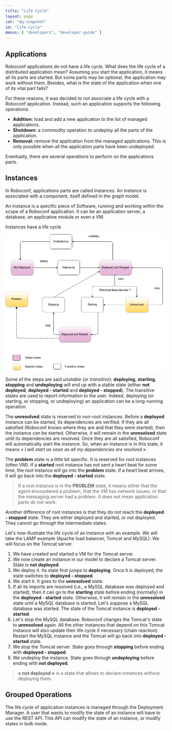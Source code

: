```yaml
---
title: "Life Cycle"
layout: page
cat: "dg-snapshot"
id: "life-cycle"
menus: [ "developers", "developer-guide" ]
---
```


## Applications

Roboconf applications do not have a life cycle.
What does the life cycle of a distributed application mean? Assuming
you start the application, it means all its parts are started. But some parts may be
optional, the application may work without them. Besides, what is the state of the application
when one of its vital part falls?

For these reasons, it was decided to not associate a life cycle with a Roboconf application.
Instead, such an application supports the following operations:

* **Addition:** load and add a new application to the list of managed applications.
* **Shutdown:** a commodity operation to undeploy all the parts of the application.
* **Removal:** remove the application from the managed applications.
This is only possible when all the application parts have been undeployed.

Eventually, there are several operations to perform on the applications parts.


## Instances

In Roboconf, applications parts are called instances.
An instance is associated with a component, itself defined in the graph model.

An instance is a specific piece of Software, running and working within the scope of a Roboconf application.
It can be an application server, a database, an applicative module or even a VM.

Instances have a life cycle.

<img src="/resources/img/instance-life-cycle.png" alt="The life cycle of an instance" />

<br />

Some of the steps are said *unstable* (or *transitive*): **deploying**, **starting**, **stopping** and **undeploying** will
end up with a stable state (either **not deployed**, **deployed - started** and **deployed - stopped**). The transitive states
are used to report information to the user. Indeed, deploying (or starting, or stopping, or undeploying) an application can be
a long-running operation.

The **unresolved** state is reserved to non-root instances.
Before a **deployed** instance can be started, its dependencies are verified. If they are all
satisfied (Roboconf knows where they are and that they were started), then the instance can be started.
Otherwise, it will remain in the **unresolved** state until its dependencies are resolved. Once they
are all satisfied, Roboconf will automatically start the instance. So, when an instance is in this state,
it means &laquo; *I will start as soon as all my dependencies are resolved* &raquo;.

The **problem** state is a little bit specific.
It is reserved for root instances (often VM). If a **started** root instance has not sent a heart beat for some time,
the root instance will go into the **problem** state. If a heart beat arrives, it will go back into the **deployed - started** state.

> If a root instance is in the **PROBLEM** state, it means either that the agent encountered a
> problem, that the VM has network issues, or that the messaging server had a problem. It does not
> mean application parts do not work.

Another difference of root instances is that they do not reach the **deployed - stopped** state.
They are either deployed and started, or not deployed. They cannot go through the intermediate states.

Let's now illustrate the life cycle of an instance with an example.
We will take the LAMP example (Apache load balancer, Tomcat and MySQL). We will focus on the Tomcat server.

1. We have created and started a VM for the Tomcat server.
2. We now create an instance in our model to declare a Tomcat server. State is **not deployed**.
3. We deploy it. Its state first jumps to **deploying**. Once it is deployed, the state switches to **deployed - stopped**.
4. We start it. It goes to the **unresolved** state.
5. If all its imports are resolved (i.e., a MySQL database was deployed and started), then it can go to the **starting**
state before ending (normally) in the **deployed - started** state.
Otherwise, it will remain in the **unresolved** state until a MySQL database is started. Let's suppose a MySQL database was started.
The state of the Tomcat instance is **deployed - started**.
6. Let's stop the MySQL database. Roboconf changes the Tomcat's state to **unresolved** again. All the other instances that depend on this
Tomcat instance will also update their life cycle if necessary (chain reaction). Restart the MySQL instance and the Tomcat will go back
into **deployed - started** state.
7. We stop the Tomcat server. State goes through **stopping** before ending with **deployed - stopped**.
8. We undeploy the instance. State goes through **undeploying** before ending with **not deployed**.

> **&laquo; not deployed &raquo;** is a state that allows to declare instances without deploying them.


## Grouped Operations

The life cycle of application instances is managed through the Deployment Manager.
A user that wants to modify the state of an instance will have to use the REST API. This API
can modify the state of an instance, or modify states in bulk mode.

